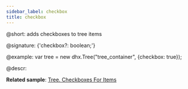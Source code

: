 ```yaml
---
sidebar_label: checkbox
title: checkbox
---          
```


@short: adds checkboxes to tree items

@signature: {'checkbox?: boolean;'}

@example:
var tree = new dhx.Tree("tree_container", {checkbox: true});

@descr:

**Related sample**: [Tree. Checkboxes For Items](https://snippet.dhtmlx.com/hgsivvpb)

[comment]: # (@related: tree/initialization_of_dhtmlxtree.md#initialize-tree tree/configuration.md#checkboxes-for-items)

